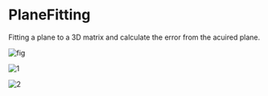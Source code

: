# PlaneFitting
Fitting a plane to a 3D matrix and calculate the error from the acuired plane.

![fig](https://user-images.githubusercontent.com/18269686/62613920-f21f0f00-b8f9-11e9-8950-2514b8e79694.jpg)

![1](https://user-images.githubusercontent.com/18269686/62613975-11b63780-b8fa-11e9-8cf4-4159e2cb777f.jpg)

![2](https://user-images.githubusercontent.com/18269686/62613971-0fec7400-b8fa-11e9-86b5-73a06f45d767.jpg)

